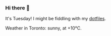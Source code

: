 ### Hi there :wave:

It's Tuesday! I might be fiddling with my [dotfiles](https://github.com/bewuethr/dotfiles).

Weather in Toronto: sunny, at +10°C.
